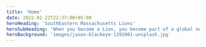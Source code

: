 ```yaml
---
title: 'Home'
date: 2022-02-22T22:37:00+05:00
heroHeading: 'SouthEastern Massachusetts Lions'
heroSubHeading: 'When you become a Lion, you become part of a global network of volunteers working together to make a difference.'
heroBackground: 'images/jason-blackeye-1191801-unsplash.jpg'
---
```

